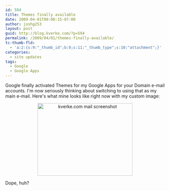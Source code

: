 ```yaml
---
id: 594
title: Themes finally available
date: 2009-04-01T00:00:15-07:00
author: joshg253
layout: post
guid: http://blog.kverke.com/?p=594
permalink: /2009/04/01/themes-finally-available/
tc-thumb-fld:
  - 'a:2:{s:9:"_thumb_id";b:0;s:11:"_thumb_type";s:10:"attachment";}'
categories:
  - site updates
tags:
  - Google
  - Google Apps
---
```

Google finally activated Themes for my Google Apps for your Domain e-mail accounts. I'm now seriously thinking about switching to using that as my main e-mail. Here's what mine looks like right now with my custom image:

<p style="text-align: center"><a href="http://blog.gundersons.us/wp-content/uploads/2009/03/mail-ss.png"><img class="aligncenter size-medium wp-image-596" style="border: 0pt none" title="kverke.com mail screenshot" src="http://blog.gundersons.us/wp-content/uploads/2009/03/mail-ss-300x230.png" alt="kverke.com mail screenshot" width="300" height="230" /></a></p>

Dope, huh?